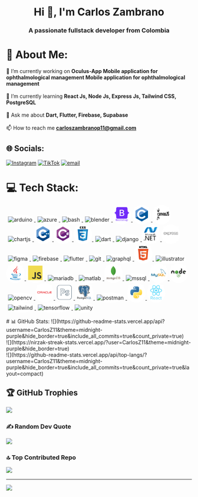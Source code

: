 <h1 align="center">Hi 👋, I'm Carlos Zambrano</h1>
<h3 align="center">A passionate fullstack developer from Colombia</h3>

# 💫 About Me:
🔭 I’m currently working on **Oculus-App Mobile application for ophthalmological management Mobile application for ophthalmological management**<br><br>🌱 I’m currently learning **React Js, Node Js, Express Js, Tailwind CSS, PostgreSQL**<br><br>💬 Ask me about **Dart, Flutter, Firebase, Supabase**<br><br>📫 How to reach me **carloszambranop11@gmail.com**


## 🌐 Socials:
[![Instagram](https://img.shields.io/badge/Instagram-%23E4405F.svg?logo=Instagram&logoColor=white)](https://instagram.com/carloszp_11) [![TikTok](https://img.shields.io/badge/TikTok-%23000000.svg?logo=TikTok&logoColor=white)](https://tiktok.com/@carloszp_11) [![email](https://img.shields.io/badge/Email-D14836?logo=gmail&logoColor=white)](mailto:carloszambranop11@gmail.com) 

# 💻 Tech Stack:
<p align="left"> <a href="https://www.arduino.cc/" rel="noreferrer" target="_blank"> <span style="background:white; border-radius:50%; padding:5px; display:inline-block;"><img alt="arduino" height="40" src="https://cdn.worldvectorlogo.com/logos/arduino-1.svg" width="40"/></span> </a> <a href="https://azure.microsoft.com/en-in/" rel="noreferrer" target="_blank"> <span style="background:white; border-radius:50%; padding:5px; display:inline-block;"><img alt="azure" height="40" src="https://www.vectorlogo.zone/logos/microsoft_azure/microsoft_azure-icon.svg" width="40"/></span> </a> <a href="https://www.gnu.org/software/bash/" rel="noreferrer" target="_blank"> <span style="background:white; border-radius:50%; padding:5px; display:inline-block;"><img alt="bash" height="40" src="https://www.vectorlogo.zone/logos/gnu_bash/gnu_bash-icon.svg" width="40"/></span> </a> <a href="https://www.blender.org/" rel="noreferrer" target="_blank"> <span style="background:white; border-radius:50%; padding:5px; display:inline-block;"><img alt="blender" height="40" src="https://download.blender.org/branding/community/blender_community_badge_white.svg" width="40"/></span> </a> <a href="https://getbootstrap.com" rel="noreferrer" target="_blank"> <span style="background:white; border-radius:50%; padding:5px; display:inline-block;"><img alt="bootstrap" height="40" src="https://raw.githubusercontent.com/devicons/devicon/master/icons/bootstrap/bootstrap-plain-wordmark.svg" width="40"/></span> </a> <a href="https://www.cprogramming.com/" rel="noreferrer" target="_blank"> <span style="background:white; border-radius:50%; padding:5px; display:inline-block;"><img alt="c" height="40" src="https://raw.githubusercontent.com/devicons/devicon/master/icons/c/c-original.svg" width="40"/></span> </a> <a href="https://canvasjs.com" rel="noreferrer" target="_blank"> <span style="background:white; border-radius:50%; padding:5px; display:inline-block;"><img alt="canvasjs" height="40" src="https://raw.githubusercontent.com/Hardik0307/Hardik0307/master/assets/canvasjs-charts.svg" width="40"/></span> </a> <a href="https://www.chartjs.org" rel="noreferrer" target="_blank"> <span style="background:white; border-radius:50%; padding:5px; display:inline-block;"><img alt="chartjs" height="40" src="https://www.chartjs.org/media/logo-title.svg" width="40"/></span> </a> <a href="https://www.w3schools.com/cpp/" rel="noreferrer" target="_blank"> <span style="background:white; border-radius:50%; padding:5px; display:inline-block;"><img alt="cplusplus" height="40" src="https://raw.githubusercontent.com/devicons/devicon/master/icons/cplusplus/cplusplus-original.svg" width="40"/></span> </a> <a href="https://www.w3schools.com/cs/" rel="noreferrer" target="_blank"> <span style="background:white; border-radius:50%; padding:5px; display:inline-block;"><img alt="csharp" height="40" src="https://raw.githubusercontent.com/devicons/devicon/master/icons/csharp/csharp-original.svg" width="40"/></span> </a> <a href="https://www.w3schools.com/css/" rel="noreferrer" target="_blank"> <span style="background:white; border-radius:50%; padding:5px; display:inline-block;"><img alt="css3" height="40" src="https://raw.githubusercontent.com/devicons/devicon/master/icons/css3/css3-original-wordmark.svg" width="40"/></span> </a> <a href="https://dart.dev" rel="noreferrer" target="_blank"> <span style="background:white; border-radius:50%; padding:5px; display:inline-block;"><img alt="dart" height="40" src="https://www.vectorlogo.zone/logos/dartlang/dartlang-icon.svg" width="40"/></span> </a> <a href="https://www.djangoproject.com/" rel="noreferrer" target="_blank"> <span style="background:white; border-radius:50%; padding:5px; display:inline-block;"><img alt="django" height="40" src="https://cdn.worldvectorlogo.com/logos/django.svg" width="40"/></span> </a> <a href="https://dotnet.microsoft.com/" rel="noreferrer" target="_blank"> <span style="background:white; border-radius:50%; padding:5px; display:inline-block;"><img alt="dotnet" height="40" src="https://raw.githubusercontent.com/devicons/devicon/master/icons/dot-net/dot-net-original-wordmark.svg" width="40"/></span> </a> <a href="https://expressjs.com" rel="noreferrer" target="_blank"> <span style="background:white; border-radius:50%; padding:5px; display:inline-block;"><img alt="express" height="40" src="https://raw.githubusercontent.com/devicons/devicon/master/icons/express/express-original-wordmark.svg" width="40"/></span> </a> <a href="https://www.figma.com/" rel="noreferrer" target="_blank"> <span style="background:white; border-radius:50%; padding:5px; display:inline-block;"><img alt="figma" height="40" src="https://www.vectorlogo.zone/logos/figma/figma-icon.svg" width="40"/></span> </a> <a href="https://firebase.google.com/" rel="noreferrer" target="_blank"> <span style="background:white; border-radius:50%; padding:5px; display:inline-block;"><img alt="firebase" height="40" src="https://www.vectorlogo.zone/logos/firebase/firebase-icon.svg" width="40"/></span> </a> <a href="https://flutter.dev" rel="noreferrer" target="_blank"> <span style="background:white; border-radius:50%; padding:5px; display:inline-block;"><img alt="flutter" height="40" src="https://www.vectorlogo.zone/logos/flutterio/flutterio-icon.svg" width="40"/></span> </a> <a href="https://git-scm.com/" rel="noreferrer" target="_blank"> <span style="background:white; border-radius:50%; padding:5px; display:inline-block;"><img alt="git" height="40" src="https://www.vectorlogo.zone/logos/git-scm/git-scm-icon.svg" width="40"/></span> </a> <a href="https://graphql.org" rel="noreferrer" target="_blank"> <span style="background:white; border-radius:50%; padding:5px; display:inline-block;"><img alt="graphql" height="40" src="https://www.vectorlogo.zone/logos/graphql/graphql-icon.svg" width="40"/></span> </a> <a href="https://www.w3.org/html/" rel="noreferrer" target="_blank"> <span style="background:white; border-radius:50%; padding:5px; display:inline-block;"><img alt="html5" height="40" src="https://raw.githubusercontent.com/devicons/devicon/master/icons/html5/html5-original-wordmark.svg" width="40"/></span> </a> <a href="https://www.adobe.com/in/products/illustrator.html" rel="noreferrer" target="_blank"> <span style="background:white; border-radius:50%; padding:5px; display:inline-block;"><img alt="illustrator" height="40" src="https://www.vectorlogo.zone/logos/adobe_illustrator/adobe_illustrator-icon.svg" width="40"/></span> </a> <a href="https://www.java.com" rel="noreferrer" target="_blank"> <span style="background:white; border-radius:50%; padding:5px; display:inline-block;"><img alt="java" height="40" src="https://raw.githubusercontent.com/devicons/devicon/master/icons/java/java-original.svg" width="40"/></span> </a> <a href="https://developer.mozilla.org/en-US/docs/Web/JavaScript" rel="noreferrer" target="_blank"> <span style="background:white; border-radius:50%; padding:5px; display:inline-block;"><img alt="javascript" height="40" src="https://raw.githubusercontent.com/devicons/devicon/master/icons/javascript/javascript-original.svg" width="40"/></span> </a> <a href="https://mariadb.org/" rel="noreferrer" target="_blank"> <span style="background:white; border-radius:50%; padding:5px; display:inline-block;"><img alt="mariadb" height="40" src="https://www.vectorlogo.zone/logos/mariadb/mariadb-icon.svg" width="40"/></span> </a> <a href="https://www.mathworks.com/" rel="noreferrer" target="_blank"> <span style="background:white; border-radius:50%; padding:5px; display:inline-block;"><img alt="matlab" height="40" src="https://upload.wikimedia.org/wikipedia/commons/2/21/Matlab_Logo.png" width="40"/></span> </a> <a href="https://www.mongodb.com/" rel="noreferrer" target="_blank"> <span style="background:white; border-radius:50%; padding:5px; display:inline-block;"><img alt="mongodb" height="40" src="https://raw.githubusercontent.com/devicons/devicon/master/icons/mongodb/mongodb-original-wordmark.svg" width="40"/></span> </a> <a href="https://www.microsoft.com/en-us/sql-server" rel="noreferrer" target="_blank"> <span style="background:white; border-radius:50%; padding:5px; display:inline-block;"><img alt="mssql" height="40" src="https://www.svgrepo.com/show/303229/microsoft-sql-server-logo.svg" width="40"/></span> </a> <a href="https://www.mysql.com/" rel="noreferrer" target="_blank"> <span style="background:white; border-radius:50%; padding:5px; display:inline-block;"><img alt="mysql" height="40" src="https://raw.githubusercontent.com/devicons/devicon/master/icons/mysql/mysql-original-wordmark.svg" width="40"/></span> </a> <a href="https://nodejs.org" rel="noreferrer" target="_blank"> <span style="background:white; border-radius:50%; padding:5px; display:inline-block;"><img alt="nodejs" height="40" src="https://raw.githubusercontent.com/devicons/devicon/master/icons/nodejs/nodejs-original-wordmark.svg" width="40"/></span> </a> <a href="https://opencv.org/" rel="noreferrer" target="_blank"> <span style="background:white; border-radius:50%; padding:5px; display:inline-block;"><img alt="opencv" height="40" src="https://www.vectorlogo.zone/logos/opencv/opencv-icon.svg" width="40"/></span> </a> <a href="https://www.oracle.com/" rel="noreferrer" target="_blank"> <span style="background:white; border-radius:50%; padding:5px; display:inline-block;"><img alt="oracle" height="40" src="https://raw.githubusercontent.com/devicons/devicon/master/icons/oracle/oracle-original.svg" width="40"/></span> </a> <a href="https://www.photoshop.com/en" rel="noreferrer" target="_blank"> <span style="background:white; border-radius:50%; padding:5px; display:inline-block;"><img alt="photoshop" height="40" src="https://raw.githubusercontent.com/devicons/devicon/master/icons/photoshop/photoshop-line.svg" width="40"/></span> </a> <a href="https://www.postgresql.org" rel="noreferrer" target="_blank"> <span style="background:white; border-radius:50%; padding:5px; display:inline-block;"><img alt="postgresql" height="40" src="https://raw.githubusercontent.com/devicons/devicon/master/icons/postgresql/postgresql-original-wordmark.svg" width="40"/></span> </a> <a href="https://postman.com" rel="noreferrer" target="_blank"> <span style="background:white; border-radius:50%; padding:5px; display:inline-block;"><img alt="postman" height="40" src="https://www.vectorlogo.zone/logos/getpostman/getpostman-icon.svg" width="40"/></span> </a> <a href="https://www.python.org" rel="noreferrer" target="_blank"> <span style="background:white; border-radius:50%; padding:5px; display:inline-block;"><img alt="python" height="40" src="https://raw.githubusercontent.com/devicons/devicon/master/icons/python/python-original.svg" width="40"/></span> </a> <a href="https://reactjs.org/" rel="noreferrer" target="_blank"> <span style="background:white; border-radius:50%; padding:5px; display:inline-block;"><img alt="react" height="40" src="https://raw.githubusercontent.com/devicons/devicon/master/icons/react/react-original-wordmark.svg" width="40"/></span> </a> <a href="https://tailwindcss.com/" rel="noreferrer" target="_blank"> <span style="background:white; border-radius:50%; padding:5px; display:inline-block;"><img alt="tailwind" height="40" src="https://www.vectorlogo.zone/logos/tailwindcss/tailwindcss-icon.svg" width="40"/></span> </a> <a href="https://www.tensorflow.org" rel="noreferrer" target="_blank"> <span style="background:white; border-radius:50%; padding:5px; display:inline-block;"><img alt="tensorflow" height="40" src="https://www.vectorlogo.zone/logos/tensorflow/tensorflow-icon.svg" width="40"/></span> </a> <a href="https://unity.com/" rel="noreferrer" target="_blank"> <span style="background:white; border-radius:50%; padding:5px; display:inline-block;"><img alt="unity" height="40" src="https://www.vectorlogo.zone/logos/unity3d/unity3d-icon.svg" width="40"/></span> </a> </p>
# 📊 GitHub Stats:
![](https://github-readme-stats.vercel.app/api?username=CarlosZ11&theme=midnight-purple&hide_border=true&include_all_commits=true&count_private=true)<br/>
![](https://nirzak-streak-stats.vercel.app/?user=CarlosZ11&theme=midnight-purple&hide_border=true)<br/>
![](https://github-readme-stats.vercel.app/api/top-langs/?username=CarlosZ11&theme=midnight-purple&hide_border=true&include_all_commits=true&count_private=true&layout=compact)

## 🏆 GitHub Trophies
![](https://github-profile-trophy.vercel.app/?username=CarlosZ11&theme=radical&no-frame=true&no-bg=false&margin-w=4)

### ✍️ Random Dev Quote
![](https://quotes-github-readme.vercel.app/api?type=horizontal&theme=merko)

### 🔝 Top Contributed Repo
![](https://github-contributor-stats.vercel.app/api?username=CarlosZ11&limit=5&theme=midnight-purple&combine_all_yearly_contributions=true)

---
[![](https://visitcount.itsvg.in/api?id=CarlosZ11&icon=0&color=0)](https://visitcount.itsvg.in)

<!-- Proudly created with GPRM ( https://gprm.itsvg.in ) -->
